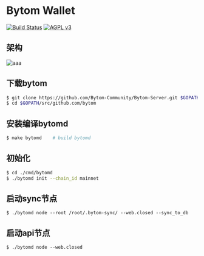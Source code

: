Bytom Wallet
============
[![Build Status](https://travis-ci.org/Bytom/bytom.svg)](https://travis-ci.org/Bytom/bytom)
[![AGPL v3](https://img.shields.io/badge/license-AGPL%20v3-brightgreen.svg)](./LICENSE)

## 架构
![aaa](https://github.com/Bytom-Community/Bytom-Server/blob/master/architecture.jpg)

## 下载bytom
``` bash
$ git clone https://github.com/Bytom-Community/Bytom-Server.git $GOPATH/src/github.com/bytom
$ cd $GOPATH/src/github.com/bytom
```

## 安装编译bytomd
``` bash
$ make bytomd    # build bytomd
```

## 初始化

```bash
$ cd ./cmd/bytomd
$ ./bytomd init --chain_id mainnet

```

## 启动sync节点
```
$ ./bytomd node --root /root/.bytom-sync/ --web.closed --sync_to_db
```

## 启动api节点
```
$ ./bytomd node --web.closed

```
